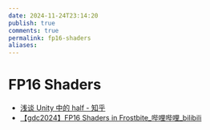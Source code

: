 ```yaml
---
date: 2024-11-24T23:14:20
publish: true
comments: true
permalink: fp16-shaders
aliases:
---
```


# FP16 Shaders

- [浅谈 Unity 中的 half - 知乎](https://zhuanlan.zhihu.com/p/8658653420)
- [【gdc2024】FP16 Shaders in Frostbite_哔哩哔哩_bilibili](https://www.bilibili.com/video/BV19f421R7Gx/)
